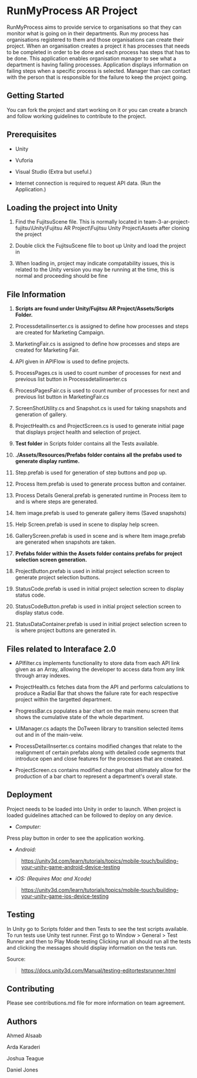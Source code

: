 # RunMyProcess AR Project

RunMyProcess aims to provide service to organisations so that they can monitor what is going on in their departments.
Run my process has organisations registered to them and those organisations can create their project.
When an organisation creates a project it has processes that needs to be completed in order to be done and
each process has steps that has to be done. This application enables organisation manager to see what a department
is having failing processes. Application displays information on failing steps when a specific process is selected.
Manager than can contact with the person that is responsible for the failure to keep the project going.


## Getting Started

You can fork the project and start working on it or you can create a branch and follow working guidelines to contribute to the project.

## Prerequisites

* Unity

* Vuforia

* Visual Studio (Extra but useful.)

* Internet connection is required to request API data. (Run the Application.)

## Loading the project into Unity

1. Find the FujitsuScene file. This is normally located in team-3-ar-project-fujitsu\Unity\Fujitsu AR Project\Fujitsu Unity Project\Assets after cloning the project

2. Double click the FujitsuScene file to boot up Unity and load the project in

3. When loading in, project may indicate compatability issues, this is related to the Unity version you may be running at the time, this is normal and proceeding should be fine

## File Information

1. **Scripts are found under Unity/Fujitsu AR Project/Assets/Scripts Folder.**

2. Processdetailinserter.cs is assigned to define how processes and steps are created for Marketing Campaign.

3. MarketingFair.cs is assigned to define how processes and steps are created for Marketing Fair.

4. API given in APIFlow is used to define projects.

5. ProcessPages.cs is used to count number of processes for next and previous list button in Processdetailinserter.cs

6. ProcessPagesFair.cs is used to count number of processes for next and previous list button in MarketingFair.cs

7. ScreenShotUtility.cs and Snapshot.cs is used for taking snapshots and generation of gallery.

8. ProjectHealth.cs and ProjectScreen.cs is used to generate initial page that displays project health and selection of project.

9. **Test folder** in Scripts folder contains all the Tests available.

10. **./Assets/Resources/Prefabs folder contains all the prefabs used to generate display runtime.**

11.  Step.prefab is used for generation of step buttons and pop up.

12. Process Item.prefab is used to generate process button and container.

13.  Process Details General.prefab is generated runtime in Process item to and is where steps are generated.

14. Item image.prefab is used to generate gallery items (Saved snapshots)

15. Help Screen.prefab is used in scene to display help screen.

16. GalleryScreen.prefab is used in scene and is where Item image.prefab are generated when snapshots are taken.

17. **Prefabs folder within the Assets folder contains prefabs for project selection screen generation.**

18. ProjectButton.prefab is used in initial project selection screen to generate project selection buttons.

19. StatusCode.prefab is used in initial project selection screen to display status code.

20. StatusCodeButton.prefab is used in initial project selection screen to display status code.

21. StatusDataContainer.prefab is used in initial project selection screen to is where project buttons are generated in.



## Files related to Interaface 2.0

* APIfilter.cs implements functionality to store data from each API link given as an Array, allowing the developer to access data from any link through array indexes.

* ProjectHealth.cs fetches data from the API and performs calculations to produce a Radial Bar that shows the failure rate for each respective project within the targetted department.

* ProgressBar.cs populates a bar chart on the main menu screen that shows the cumulative state of the whole department.

* UIManager.cs adapts the DoTween library to transition selected items out and in of the main-veiw.

* ProcessDetailInserter.cs contains modified changes that relate to the realignment of certain prefabs along with detailed code segments that introduce open and close features for the processes that are created.

* ProjectScreen.cs contains modified changes that ultimately allow for the production of a bar chart to represent a department's overall state.


## Deployment
Project needs to be loaded into Unity in order to launch. 
When project is loaded guidelines attached can be followed to deploy on any device.

* *Computer:*

Press play button in order to see the application working.


* *Android:*

> https://unity3d.com/learn/tutorials/topics/mobile-touch/building-your-unity-game-android-device-testing


* *iOS: (Requires Mac and Xcode)*

> https://unity3d.com/learn/tutorials/topics/mobile-touch/building-your-unity-game-ios-device-testing


## Testing

In Unity go to Scripts folder and then Tests to see the test scripts available.
To run tests use Unity test runner. First go to Window > General > Test Runner and then to Play Mode testing
Clicking run all should run all the tests and clicking the messages should display information on the tests run.

Source: 

> https://docs.unity3d.com/Manual/testing-editortestsrunner.html



## Contributing

Please see contributions.md file for more information on team agreement.


## Authors

Ahmed Alsaab

Arda Karaderi

Joshua Teague

Daniel Jones


    

